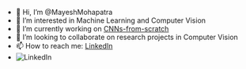 - 👋 Hi, I’m @MayeshMohapatra
- 👀 I’m interested in Machine Learning and Computer Vision
- 🌱 I’m currently working on <a href = "https://github.com/MayeshMohapatra/CNNs-from-scratch"> CNNs-from-scratch </a>
- 💞️ I’m looking to collaborate on research projects in Computer Vision
- 📫 How to reach me: <a href = "https://www.linkedin.com/in/mayesh-mohapatra/"> LinkedIn </a>
- ![LinkedIn](https://img.shields.io/badge/linkedin-%230077B5.svg?style=for-the-badge&logo=linkedin&logoColor=white)

<!---
MayeshMohapatra/MayeshMohapatra is a ✨ special ✨ repository because its `README.md` (this file) appears on your GitHub profile.
You can click the Preview link to take a look at your changes.
--->
